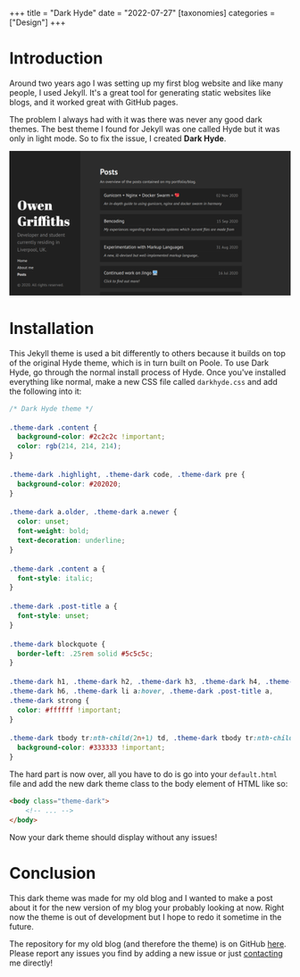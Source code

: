 +++
title = "Dark Hyde"
date = "2022-07-27"
[taxonomies]
categories = ["Design"]
+++ 

# Introduction

Around two years ago I was setting up my first blog website and like many people, I used Jekyll. It's a great tool for generating static websites like blogs, and it worked great with GitHub pages.

The problem I always had with it was there was never any good dark themes. The best theme I found for Jekyll was one called Hyde but it was only in light mode. So to fix the issue, I created **Dark Hyde**.

![Example of Dark Hyde](/img/darkhyde/eg.png)

# Installation

This Jekyll theme is used a bit differently to others because it builds on top of the original Hyde theme, which is in turn built on Poole. To use Dark Hyde, go through the normal install process of Hyde. Once you've installed everything like normal, make a new CSS file called `darkhyde.css` and add the following into it:

```css
/* Dark Hyde theme */

.theme-dark .content {
  background-color: #2c2c2c !important;
  color: rgb(214, 214, 214);
}

.theme-dark .highlight, .theme-dark code, .theme-dark pre {
  background-color: #202020;
}

.theme-dark a.older, .theme-dark a.newer {
  color: unset;
  font-weight: bold;
  text-decoration: underline;
}

.theme-dark .content a {
  font-style: italic;
}

.theme-dark .post-title a {
  font-style: unset;
}

.theme-dark blockquote {
  border-left: .25rem solid #5c5c5c;
}

.theme-dark h1, .theme-dark h2, .theme-dark h3, .theme-dark h4, .theme-dark h5,
.theme-dark h6, .theme-dark li a:hover, .theme-dark .post-title a,
.theme-dark strong {
  color: #ffffff !important;
}

.theme-dark tbody tr:nth-child(2n+1) td, .theme-dark tbody tr:nth-child(2n+1) th {
  background-color: #333333 !important;
}
```

The hard part is now over, all you have to do is go into your `default.html` file and add the new dark theme class to the body element of HTML like so:

```html
<body class="theme-dark">
    <!-- ... -->
</body>
```

Now your dark theme should display without any issues!

# Conclusion

This dark theme was made for my old blog and I wanted to make a post about it for the new version of my blog your probably looking at now. Right now the theme is out of development but I hope to redo it sometime in the future.

The repository for my old blog (and therefore the theme) is on GitHub [here](https://github.com/Owez/portfolio/tree/old). Please report any issues you find by adding a new issue or just [contacting](/contact) me directly!
